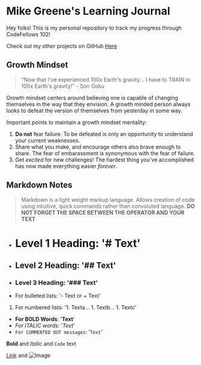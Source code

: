 # Mike Greene's Learning Journal

Hey folks! This is my personal repository to track my progress through CodeFellows 102!

Check out my other projects on GitHub [Here](https://github.com/micgreene?tab=projects)

## Growth Mindset
> "Now that I've experienced 100x Earth's gravity... I have to TRAIN in 100x Earth's gravity!" - Son Goku

Growth mindset centers around believing one is capable of changing themselves in the way that they envision. A growth minded person always looks to defeat the version of themselves from yesterday in some way.

Important points to maintain a growth mindset mentality:
1. **Do not** fear failure. To be defeated is only an opportunity to understand your current weaknesses.
1. Share what you make, and encourage others also brave enough to share. The fear of embarassment is synonymous with the fear of failure.
1. Get _excited_ for new challenges! The hardest thing you've accomplished has now made everything easier _forever_.

## Markdown Notes
>Markdown is a light weight markup language. Allows creation of code using intuitive, quick commands rather than convoluted language.
**DO NOT FORGET THE SPACE BETWEEN THE OPERATOR AND YOUR TEXT**
- # Level 1 Heading: '# Text'
- ## Level 2 Heading: '## Text'
- ### Level 3 Heading: '### Text'
- For bulleted lists: '- Text or + Text'
1. For numbered lists: '1. Texta... 1. Textb... 1. Textc'
- **For BOLD Words**: '**Text**'
- _For ITALIC words_: '_Text_'
- `For COMMENTED OUT messages`: '`Text`'



**Bold** and _Italic_ and `Code` text

[Link](url) and ![Image](src)
